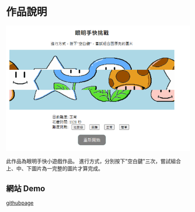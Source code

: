 # 作品說明
![image](./src/assets/001.png)

此作品為眼明手快小遊戲作品。
進行方式，分別按下"空白鍵"三次，嘗試組合上、中、下圖片為一完整的圖片才算完成。


## 網站 Demo
[githubpage](https://egg8833.github.io/sliderGame/)

